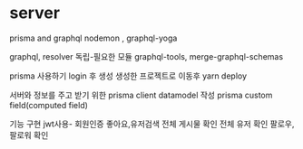 # server
prisma and graphql
nodemon , graphql-yoga

graphql, resolver 독립-필요한 모듈 
graphql-tools, merge-graphql-schemas

prisma 사용하기 
login 후 생성
생성한 프로젝트로 이동후 yarn deploy

서버와 정보를 주고 받기 위한 prisma client
datamodel 작성
prisma custom field(computed field)

기능 구현 
jwt사용- 회원인증 
좋아요,유저검색
전체 게시물 확인 
전체 유저 확인
팔로우, 팔로워 확인 
